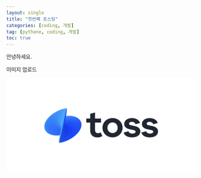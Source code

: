 ```yaml
---
layout: single
title: "첫번째 포스팅"
categories: [coding, 개발]
tag: [pythone, coding, 개발]
toc: true
---
```

안녕하세요.

이미지 업로드



![Toss_Logo_Primary](../images/2025-06-27-first-posting/Toss_Logo_Primary.png)
